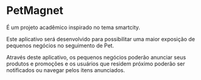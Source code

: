 # PetMagnet
É um projeto acadêmico inspirado no tema smartcity.

Este aplicativo será desenvolvido para possibilitar uma maior exposição de pequenos negócios no seguimento de Pet. 

Através deste aplicativo, os pequenos negócios poderão anunciar seus produtos e promoções e os usuários que residem próximo poderão ser notificados ou navegar pelos itens anunciados.
